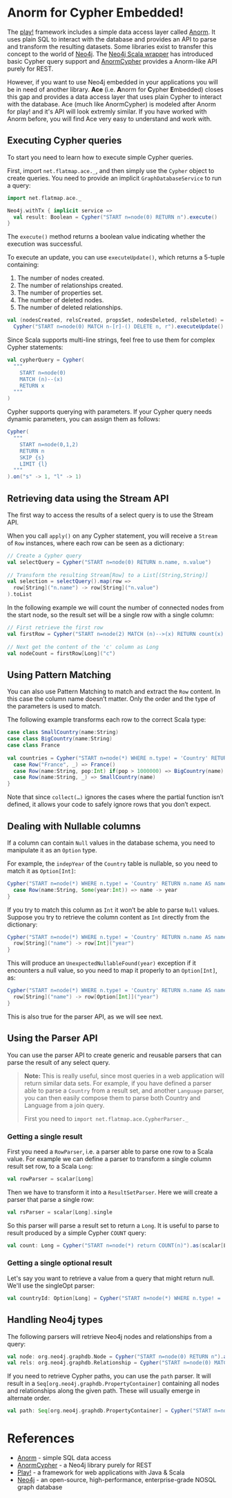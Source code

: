 # Anorm for Cypher Embedded!

The [play!](http://www.playframework.org/) framework includes a simple data access layer called [Anorm](http://www.playframework.org/documentation/2.0.4/ScalaAnorm). It uses plain SQL to interact with the database and provides an API to parse and transform the resulting datasets.
Some libraries exist to transfer this concept to the world of [Neo4j](http://www.neo4j.org/). The [Neo4j Scala wrapper](https://github.com/FaKod/neo4j-scala/) has introduced basic Cypher query support and [AnormCypher](http://anormcypher.org/) provides a Anorm-like API purely for REST.

However, if you want to use Neo4j embedded in your applications you will be in need of another library. **Ace** (i.e. **A**norm for **C**ypher **E**mbedded) closes this gap and provides a data access layer that uses plain Cypher to interact with the database. Ace (much like AnormCypher) is modeled after Anorm for play! and it's API will look extremly similar.
If you have worked with Anorm before, you will find Ace very easy to understand and work with.

## Executing Cypher queries

To start you need to learn how to execute simple Cypher queries.

First, import `net.flatmap.ace._`, and then simply use the `Cypher` object to create queries. You need to provide an implicit `GraphDatabaseService` to run a query:

```scala
import net.flatmap.ace._

Neo4j.withTx { implicit service =>
  val result: Boolean = Cypher("START n=node(0) RETURN n").execute()    
} 
```

The `execute()` method returns a boolean value indicating whether the execution was successful.

To execute an update, you can use `executeUpdate()`, which returns a 5-tuple containing:
 1. The number of nodes created.
 2. The number of relationships created.
 3. The number of properties set.
 4. The number of deleted nodes.
 5. The number of deleted relationships.

```scala
val (nodesCreated, relsCreated, propsSet, nodesDeleted, relsDeleted) =
  Cypher("START n=node(0) MATCH n-[r]-() DELETE n, r").executeUpdate()
```

Since Scala supports multi-line strings, feel free to use them for complex Cypher statements:

```scala
val cypherQuery = Cypher(
  """
    START n=node(0)
    MATCH (n)--(x)
    RETURN x
  """
)
```

Cypher supports querying with parameters. If your Cypher query needs dynamic parameters, you can assign them as follows:

```scala
Cypher(
  """
    START n=node(0,1,2)
    RETURN n
    SKIP {s}
    LIMIT {l}
  """
).on("s" -> 1, "l" -> 1)
```

## Retrieving data using the Stream API

The first way to access the results of a select query is to use the Stream API.

When you call `apply()` on any Cypher statement, you will receive a `Stream` of `Row` instances, where each row can be seen as a dictionary:

```scala
// Create a Cypher query
val selectQuery = Cypher("START n=node(0) RETURN n.name, n.value")
 
// Transform the resulting Stream[Row] to a List[(String,String)]
val selection = selectQuery().map(row => 
  row[String]("n.name") -> row[String]("n.value")
).toList
```

In the following example we will count the number of connected nodes from the start node, so the result set will be a single row with a single column:

```scala
// First retrieve the first row
val firstRow = Cypher("START n=node(2) MATCH (n)-->(x) RETURN count(x) AS c").apply().head
 
// Next get the content of the 'c' column as Long
val nodeCount = firstRow[Long]("c")
```

## Using Pattern Matching

You can also use Pattern Matching to match and extract the `Row` content. In this case the column name doesn’t matter. Only the order and the type of the parameters is used to match.

The following example transforms each row to the correct Scala type:

```scala
case class SmallCountry(name:String) 
case class BigCountry(name:String) 
case class France
 
val countries = Cypher("START n=node(*) WHERE n.type! = 'Country' RETURN n.name as name, n.population as pop")().collect {
  case Row("France", _) => France()
  case Row(name:String, pop:Int) if(pop > 1000000) => BigCountry(name)
  case Row(name:String, _) => SmallCountry(name)      
}
```

Note that since `collect(…)` ignores the cases where the partial function isn’t defined, it allows your code to safely ignore rows that you don’t expect.

## Dealing with Nullable columns

If a column can contain `Null` values in the database schema, you need to manipulate it as an `Option` type.

For example, the `indepYear` of the `Country` table is nullable, so you need to match it as `Option[Int]`:

```scala
Cypher("START n=node(*) WHERE n.type! = 'Country' RETURN n.name AS name, n.indepYear? AS year")().collect {
  case Row(name:String, Some(year:Int)) => name -> year
}
```

If you try to match this column as `Int` it won’t be able to parse `Null` values. Suppose you try to retrieve the column content as `Int` directly from the dictionary:

```scala
Cypher("START n=node(*) WHERE n.type! = 'Country' RETURN n.name AS name, n.indepYear? AS year")().map { row =>
  row[String]("name") -> row[Int]("year")
}
```

This will produce an `UnexpectedNullableFound(year)` exception if it encounters a null value, so you need to map it properly to an `Option[Int]`, as:

```scala
Cypher("START n=node(*) WHERE n.type! = 'Country' RETURN n.name AS name, n.indepYear? AS year")().map { row =>
  row[String]("name") -> row[Option[Int]]("year")
}
```

This is also true for the parser API, as we will see next.

## Using the Parser API

You can use the parser API to create generic and reusable parsers that can parse the result of any select query.

> **Note:** This is really useful, since most queries in a web application will return similar data sets. For example, if you have defined a parser able to parse a `Country` from a result set, and another `Language` parser, you can then easily compose them to parse both Country and Language from a join query.
>
> First you need to `import net.flatmap.ace.CypherParser._`

### Getting a single result

First you need a `RowParser`, i.e. a parser able to parse one row to a Scala value. For example we can define a parser to transform a single column result set row, to a Scala `Long`:

```scala
val rowParser = scalar[Long]
```

Then we have to transform it into a `ResultSetParser`. Here we will create a parser that parse a single row:

```scala
val rsParser = scalar[Long].single
```

So this parser will parse a result set to return a `Long`. It is useful to parse to result produced by a simple Cypher `COUNT` query:

```scala
val count: Long = Cypher("START n=node(*) return COUNT(n)").as(scalar[Long].single)
```

### Getting a single optional result

Let's say you want to retrieve a value from a query that might return null. We'll use the singleOpt parser:

```scala
val countryId: Option[Long] = Cypher("START n=node(*) WHERE n.type! = 'Country' AND n.country = 'France' RETURN ID(n)").as(scalar[Long].singleOpt)
```

## Handling Neo4j types

The following parsers will retrieve Neo4j nodes and relationships from a query:

```scala
val node: org.neo4j.graphdb.Node = Cypher("START n=node(0) RETURN n").as(node("n").single)
val rels: org.neo4j.graphdb.Relationship = Cypher("START n=node(0) MATCH n-[r]->() RETURN r").as(relationship("r") *)
```

If you need to retrieve Cypher paths, you can use the `path` parser. It will result in a `Seq[org.neo4j.graphdb.PropertyContainer]` containing all nodes and relationships along the given path. These will usually emerge in alternate order.

```scala
val path: Seq[org.neo4j.graphdb.PropertyContainer] = Cypher("START n=node(0) MATCH p=n-[r]-m RETURN p").as(path("p") *)
```

# References

 * [Anorm](http://www.playframework.org/documentation/2.0.4/ScalaAnorm) - simple SQL data access
 * [AnormCypher](http://anormcypher.org/) - a Neo4j library purely for REST
 * [Play!](http://www.playframework.org/) - a framework for web applications with Java & Scala
 * [Neo4j](http://www.neo4j.org/) - an open-source, high-performance, enterprise-grade NOSQL graph database
